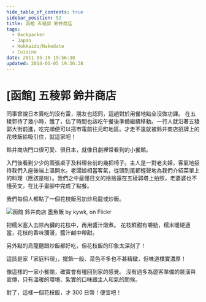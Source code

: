 ```yaml
---
hide_table_of_contents: true
sidebar_position: 52
title: 函館 五稜郭 鈴井商店
tags:
  - Backpacker
  - Japan
  - Hokkaido/Hakodate
  - Cuisine
date: 2011-05-10 19:56:38
updated: 2014-01-05 19:56:38
---
```


[函館] 五稜郭 鈴井商店
===================

同事曾說日本賣吃的沒有雷，朋友也認同，這趟對於用餐地點全沒做功課。
在五稜郭待了幾小時，餓了，估了時間也該吃午餐後準備繼續移動。一行人就沿著五稜郭大街前進，吃完順便可以搭市電前往元町地區。才走不遠就被鈴井商店招牌上的花枝飯給吸引住，就這家吧！

鈴井商店門口很可愛、很日本，就像日劇裡常看到的小餐館。

入門後看到少少的兩張桌子及料理台前的幾把椅子。主人是一對老夫婦，客氣地招待我們入座後端上溫開水。老闆娘相當客氣，從頭到尾都輕聲地為我們介紹菜單上的料理（應該是啦）。我們之中最懂日文的捨捨還在五稜郭塔上拍照，老婆婆也不懂英文，在比手畫腳中完成了點餐。

我們每個人都點了一個花枝飯另加炒烏龍或炒飯。

![函館 鈴井商店 墨魚飯 by kywk, on Flickr](http://farm8.staticflickr.com/7098/7300259142_2ef20b3bfe_c.jpg)

把糯米塞入去除內臟的花枝中，再用醬汁燉煮。
花枝鮮甜有嚼勁，糯米暖硬適當，花枝的香味瀰漫，醬汁鹹中帶甜。

另外點的烏龍麵跟炒飯都好吃，但花枝飯的印象太深刻了！

這該是家「家庭料理」，擺飾一般、菜色不多也不甚精緻，但味道樸實濃厚！

像這樣的一家小餐館，確實會有種回到家的感覺。
沒有過多為遊客準備的裝潢與宣傳，只有溫暖的環境、紮實的口味跟主人和氣的問候。

對了，這樣一個花枝飯，才 300 日幣！便宜吧！
